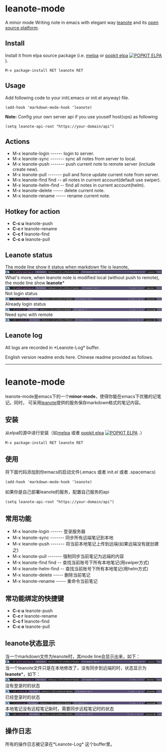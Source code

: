 # leanote-mode
A minor mode Writing note in emacs with elegant way [leanote](https://leanote.com/[leanote])
and its [open source platform](http://leanote.org/).

## Install
Install it from elpa source package (i.e. [melpa](https://melpa.org/) or [popkit elpa](https://elpa.popkit.org/) [![POPKIT ELPA](https://elpa.popkit.org/packages/leanote-badge.svg)](https://elpa.popkit.org/#/leanote)
).  
```elisp
M-x package-install RET leanote RET
```

## Usage
Add following code to your init(.emacs or init.el anyway) file.
```elisp
(add-hook 'markdown-mode-hook 'leanote)
```
**Note:** Config your own server api if you use youself host(vps) as following  
```elisp
(setq leanote-api-root "https://your-domain/api")
```

## Actions
* M-x leanote-login ------ login to server.
* M-x leanote-sync ------- sync all notes from server to local.
* M-x leanote-push ------- push current note to remote server (include create new).
* M-x leanote-pull ------- pull and force update current note from server.
* M-x leanote-find find -- all notes in current account(default use swiper).
* M-x leanote-helm-find -- find all notes in current account(helm).
* M-x leanote-delete ----- delete current note.
* M-x leanote-rename ----- rename current note.

## Hotkey for action
* **C-c u** leanote-push
* **C-c r** leanote-rename
* **C-c f** leanote-find
* **C-c o** leanote-pull

## Leanote status
The mode line show it status when markdown file is leanote, 
![](images/status.png "mode line status")
What's more, when leanote note is modified local (without push to remote), the mode line show **leanote***
![](images/statusm.png "mode line status modified")
Not login status
![](images/status-unlogin.png "not login status")
Already login status
![](images/status-login.png "already login status")
Need sync with remote
![](images/status-update.png "need update current note")

## Leanote log
All logs are recorded in \*Leanote-Log* buffer.

English version readme ends here. Chinese readme provided as follows.

--------------------------------------------------------------------------------

# leanote-mode
leanote-mode是emacs下的一个**minor-mode**，使得你能在emacs下优雅的记笔记。同时，
可采用[leanote](https://leanote.com/)提供的服务保存markdown格式的笔记内容。

## 安装
从elpa的源中进行安装（如[melpa](https://melpa.org/) 或者 [popkit elpa](https://elpa.popkit.org/) [![POPKIT ELPA](https://elpa.popkit.org/packages/leanote-badge.svg)](https://elpa.popkit.org/#/leanote)
.）  
```elisp
M-x package-install RET leanote RET
```

## 使用
将下面代码添加到你emacs的启动文件(.emacs 或者 init.el 或者 .spacemacs)
```elisp
(add-hook 'markdown-mode-hook 'leanote)
```
如果你是自己部署leanote的服务，配置自己服务的api
```elisp
(setq leanote-api-root "https://your-domain/api")
```

## 常用功能
* M-x leanote-login ------ 登录服务器
* M-x leanote-sync ------- 同步所有远端笔记到本地
* M-x leanote-push ------- 将当前本地笔记上传到远端(如果远端没有就创建之)
* M-x leanote-pull ------- 强制同步当前笔记为远端的内容
* M-x leanote-find find -- 查找当前账号下所有本地笔记(用swiper方式)
* M-x leanote-helm-find -- 查找当前账号下所有本地笔记(用helm方式)
* M-x leanote-delete ----- 删除当前笔记
* M-x leanote-rename ----- 重命令当前笔记

## 常功能绑定的快捷键
* **C-c u** leanote-push
* **C-c r** leanote-rename
* **C-c f** leanote-find
* **C-c o** leanote-pull

## leanote状态显示
当一个markdown文件为leanote时，其mode line会显示出来，如下：
![](images/status.png "mode line status")
当一个leanote文件只是在本地修改了，没有同步到远端的时，状态显示为**leanote***，如下：
![](images/statusm.png "mode line status modified")
没有登录时的状态
![](images/status-unlogin.png "not login status")
已经登录时的状态
![](images/status-login.png "already login status")
本地笔记没有远程笔记新时，需要同步远程笔记时的状态
![](images/status-update.png "need update current note")

## 操作日志
所有的操作日志被记录在\*Leanote-Log* 这个buffer里。
